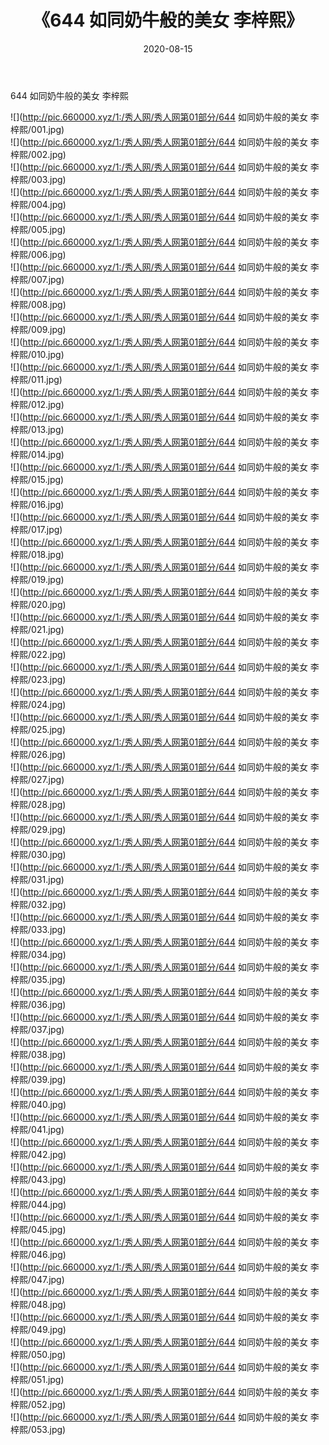 ﻿---
layout: post
title:  《644 如同奶牛般的美女 李梓熙》
date:   2020-08-15
img: http://pic.660000.xyz/1:/秀人网/秀人网第01部分/644 如同奶牛般的美女 李梓熙/000.jpg
categories: [美女, 清纯, 唯美]
---

644 如同奶牛般的美女 李梓熙

  ![](http://pic.660000.xyz/1:/秀人网/秀人网第01部分/644 如同奶牛般的美女 李梓熙/001.jpg) <br> ![](http://pic.660000.xyz/1:/秀人网/秀人网第01部分/644 如同奶牛般的美女 李梓熙/002.jpg) <br> ![](http://pic.660000.xyz/1:/秀人网/秀人网第01部分/644 如同奶牛般的美女 李梓熙/003.jpg) <br> ![](http://pic.660000.xyz/1:/秀人网/秀人网第01部分/644 如同奶牛般的美女 李梓熙/004.jpg) <br> ![](http://pic.660000.xyz/1:/秀人网/秀人网第01部分/644 如同奶牛般的美女 李梓熙/005.jpg) <br> ![](http://pic.660000.xyz/1:/秀人网/秀人网第01部分/644 如同奶牛般的美女 李梓熙/006.jpg) <br> ![](http://pic.660000.xyz/1:/秀人网/秀人网第01部分/644 如同奶牛般的美女 李梓熙/007.jpg) <br> ![](http://pic.660000.xyz/1:/秀人网/秀人网第01部分/644 如同奶牛般的美女 李梓熙/008.jpg) <br> ![](http://pic.660000.xyz/1:/秀人网/秀人网第01部分/644 如同奶牛般的美女 李梓熙/009.jpg) <br> ![](http://pic.660000.xyz/1:/秀人网/秀人网第01部分/644 如同奶牛般的美女 李梓熙/010.jpg) <br> ![](http://pic.660000.xyz/1:/秀人网/秀人网第01部分/644 如同奶牛般的美女 李梓熙/011.jpg) <br> ![](http://pic.660000.xyz/1:/秀人网/秀人网第01部分/644 如同奶牛般的美女 李梓熙/012.jpg) <br> ![](http://pic.660000.xyz/1:/秀人网/秀人网第01部分/644 如同奶牛般的美女 李梓熙/013.jpg) <br> ![](http://pic.660000.xyz/1:/秀人网/秀人网第01部分/644 如同奶牛般的美女 李梓熙/014.jpg) <br> ![](http://pic.660000.xyz/1:/秀人网/秀人网第01部分/644 如同奶牛般的美女 李梓熙/015.jpg) <br> ![](http://pic.660000.xyz/1:/秀人网/秀人网第01部分/644 如同奶牛般的美女 李梓熙/016.jpg) <br> ![](http://pic.660000.xyz/1:/秀人网/秀人网第01部分/644 如同奶牛般的美女 李梓熙/017.jpg) <br> ![](http://pic.660000.xyz/1:/秀人网/秀人网第01部分/644 如同奶牛般的美女 李梓熙/018.jpg) <br> ![](http://pic.660000.xyz/1:/秀人网/秀人网第01部分/644 如同奶牛般的美女 李梓熙/019.jpg) <br> ![](http://pic.660000.xyz/1:/秀人网/秀人网第01部分/644 如同奶牛般的美女 李梓熙/020.jpg) <br> ![](http://pic.660000.xyz/1:/秀人网/秀人网第01部分/644 如同奶牛般的美女 李梓熙/021.jpg) <br> ![](http://pic.660000.xyz/1:/秀人网/秀人网第01部分/644 如同奶牛般的美女 李梓熙/022.jpg) <br> ![](http://pic.660000.xyz/1:/秀人网/秀人网第01部分/644 如同奶牛般的美女 李梓熙/023.jpg) <br> ![](http://pic.660000.xyz/1:/秀人网/秀人网第01部分/644 如同奶牛般的美女 李梓熙/024.jpg) <br> ![](http://pic.660000.xyz/1:/秀人网/秀人网第01部分/644 如同奶牛般的美女 李梓熙/025.jpg) <br> ![](http://pic.660000.xyz/1:/秀人网/秀人网第01部分/644 如同奶牛般的美女 李梓熙/026.jpg) <br> ![](http://pic.660000.xyz/1:/秀人网/秀人网第01部分/644 如同奶牛般的美女 李梓熙/027.jpg) <br> ![](http://pic.660000.xyz/1:/秀人网/秀人网第01部分/644 如同奶牛般的美女 李梓熙/028.jpg) <br> ![](http://pic.660000.xyz/1:/秀人网/秀人网第01部分/644 如同奶牛般的美女 李梓熙/029.jpg) <br> ![](http://pic.660000.xyz/1:/秀人网/秀人网第01部分/644 如同奶牛般的美女 李梓熙/030.jpg) <br> ![](http://pic.660000.xyz/1:/秀人网/秀人网第01部分/644 如同奶牛般的美女 李梓熙/031.jpg) <br> ![](http://pic.660000.xyz/1:/秀人网/秀人网第01部分/644 如同奶牛般的美女 李梓熙/032.jpg) <br> ![](http://pic.660000.xyz/1:/秀人网/秀人网第01部分/644 如同奶牛般的美女 李梓熙/033.jpg) <br> ![](http://pic.660000.xyz/1:/秀人网/秀人网第01部分/644 如同奶牛般的美女 李梓熙/034.jpg) <br> ![](http://pic.660000.xyz/1:/秀人网/秀人网第01部分/644 如同奶牛般的美女 李梓熙/035.jpg) <br> ![](http://pic.660000.xyz/1:/秀人网/秀人网第01部分/644 如同奶牛般的美女 李梓熙/036.jpg) <br> ![](http://pic.660000.xyz/1:/秀人网/秀人网第01部分/644 如同奶牛般的美女 李梓熙/037.jpg) <br> ![](http://pic.660000.xyz/1:/秀人网/秀人网第01部分/644 如同奶牛般的美女 李梓熙/038.jpg) <br> ![](http://pic.660000.xyz/1:/秀人网/秀人网第01部分/644 如同奶牛般的美女 李梓熙/039.jpg) <br> ![](http://pic.660000.xyz/1:/秀人网/秀人网第01部分/644 如同奶牛般的美女 李梓熙/040.jpg) <br> ![](http://pic.660000.xyz/1:/秀人网/秀人网第01部分/644 如同奶牛般的美女 李梓熙/041.jpg) <br> ![](http://pic.660000.xyz/1:/秀人网/秀人网第01部分/644 如同奶牛般的美女 李梓熙/042.jpg) <br> ![](http://pic.660000.xyz/1:/秀人网/秀人网第01部分/644 如同奶牛般的美女 李梓熙/043.jpg) <br> ![](http://pic.660000.xyz/1:/秀人网/秀人网第01部分/644 如同奶牛般的美女 李梓熙/044.jpg) <br> ![](http://pic.660000.xyz/1:/秀人网/秀人网第01部分/644 如同奶牛般的美女 李梓熙/045.jpg) <br> ![](http://pic.660000.xyz/1:/秀人网/秀人网第01部分/644 如同奶牛般的美女 李梓熙/046.jpg) <br> ![](http://pic.660000.xyz/1:/秀人网/秀人网第01部分/644 如同奶牛般的美女 李梓熙/047.jpg) <br> ![](http://pic.660000.xyz/1:/秀人网/秀人网第01部分/644 如同奶牛般的美女 李梓熙/048.jpg) <br> ![](http://pic.660000.xyz/1:/秀人网/秀人网第01部分/644 如同奶牛般的美女 李梓熙/049.jpg) <br> ![](http://pic.660000.xyz/1:/秀人网/秀人网第01部分/644 如同奶牛般的美女 李梓熙/050.jpg) <br> ![](http://pic.660000.xyz/1:/秀人网/秀人网第01部分/644 如同奶牛般的美女 李梓熙/051.jpg) <br> ![](http://pic.660000.xyz/1:/秀人网/秀人网第01部分/644 如同奶牛般的美女 李梓熙/052.jpg) <br> ![](http://pic.660000.xyz/1:/秀人网/秀人网第01部分/644 如同奶牛般的美女 李梓熙/053.jpg) <br>